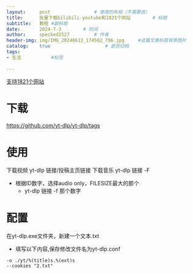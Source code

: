 ```yaml
---
layout:     post   			    # 使用的布局（不需要改）
title:      批量下载bilibili-youtube和1821个网站		# 标题 
subtitle:   教程 #副标题
date:       2024-7-3		# 时间
author:     specked2527			# 作者
header-img: img/IMG_20240613_174502_796.jpg 	#这篇文章标题背景图片
catalog:    true 				    # 是否归档
tags:		
- 生活		   #标签
    
--- 
```


[支持1821个网站](https://github.com/yt-dlp/yt-dlp/blob/master/supportedsites.md)

# 下载
https://github.com/yt-dlp/yt-dlp/tags

# 使用
下载视频
yt-dlp 链接/投稿主页链接
下载音乐
yt-dlp 链接 -F 
* 根据ID数字，选择audio only，FILESIZE最大的那个
  * yt-dlp 链接 -f 那个数字

# 配置
在yt-dlp.exe文件夹，新建一个文本.txt
* 填写以下内容,保存修改文件名为yt-dlp.conf
```
-o ./yt/%(title)s.%(ext)s
--cookies "2.txt"
```
